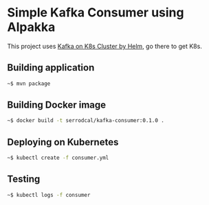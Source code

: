# Simple Kafka Consumer using Alpakka

This project uses [Kafka on K8s Cluster by Helm](https://github.com/serrodcal/Kafka-Cluster-on-Kubernetes),
go there to get K8s.

## Building application

```bash
~$ mvn package
```

## Building Docker image

```bash
~$ docker build -t serrodcal/kafka-consumer:0.1.0 .
```

## Deploying on Kubernetes

```bash
~$ kubectl create -f consumer.yml
```

## Testing

```bash
~$ kubectl logs -f consumer
```
